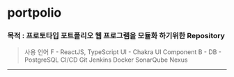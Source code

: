 # portpolio
### 목적 : 프로토타입 포트폴리오 웹 프로그램을 모듈화 하기위한 Repository

> 사용 언어
> F - ReactJS, TypeScript
> UI - Chakra UI Component
> B -
> DB - PostgreSQL
>   CI/CD Git Jenkins Docker SonarQube Nexus
<hr/>
